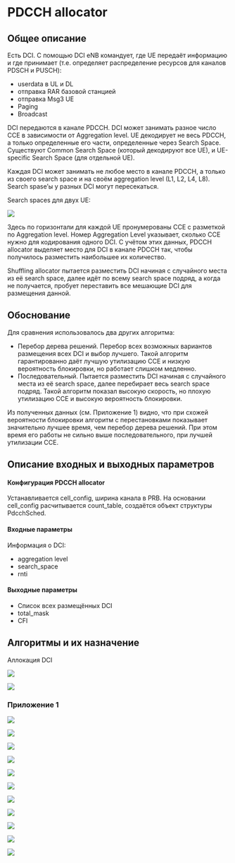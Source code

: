 # PDCCH allocator

## Общее описание

Есть DCI. С помощью DCI eNB командует, где UE передаёт информацию и где принимает (т.е. определяет распределение ресурсов для каналов PDSCH и PUSCH):
   - userdata в UL и DL
   - отправка RAR базовой станцией
   - отправка Msg3 UE
   - Paging
   - Broadcast

DCI передаются в канале PDCCH. DCI может занимать разное число CCE в зависимости от Aggregation level. UE декодирует не весь PDCCH, а только определенные его части, определенные через Search Space. Существуют Common Search Space (который декодируют все UE), и UE-specific Search Space (для отдельной UE).

Каждая DCI может занимать не любое место в канале PDCCH, а только из своего search space и на своём aggregation level (L1, L2, L4, L8). Search spase’ы у разных DCI могут пересекаться.

Search spaces для двух UE:

![](prcch/cssp.png)

Здесь по горизонтали для каждой UE пронумерованы CCE с разметкой по Aggregation level. Номер Aggregation Level указывает, сколько CCE нужно для кодирования одного DCI.
С учётом этих данных, PDCCH allocator выделяет место для DCI в канале PDCCH так, чтобы получилось разместить наибольшее их количество. 

Shuffling allocator пытается разместить DCI начиная с случайного места из её search space, далее идёт по всему search space подряд, а когда не получается, пробует переставить все мешающие DCI для размещения данной.

## Обоснование
Для сравнения использовалось два других алгоритма:
- Перебор дерева решений. Перебор всех возможных вариантов размещения всех DCI и выбор лучшего. Такой алгоритм гарантированно даёт лучшую утилизацию CCE и низкую вероятность блокировки, но работает слишком медленно.
-  Последовательный. Пытается разместить DCI начиная с случайного места из её search space, далее перебирает весь search space подряд. Такой алгоритм показал высокую скорость, но плохую утилизацию CCE и высокую вероятность блокировки.

Из полученных данных (см. Приложение 1) видно, что при схожей вероятности блокировки алгоритм с перестановками показывает значительно лучшее время, чем перебор дерева решений. При этом время его работы не сильно выше последовательного, при лучшей утилизации CCE.

## Описание входных и выходных параметров

#### Конфигурация PDCCH allocator

Устанавливается cell_config, ширина канала в PRB. На основании cell_config расчитывается count_table, создаётся объект структуры PdcchSched.

#### Входные параметры

Информация о DCI:
- aggregation level
- search_space
- rnti

#### Выходные параметры

- Список всех размещённых DCI
- total_mask
- CFI

## Алгоритмы и их назначение
Аллокация DCI

![](pdcch/pdcch_fn_try_alloc_scheme.png)

![](pdcch/pdcch_fn_shuffle_scheme.png)

### Приложение 1

![](pdcch/pdcch_plot_allocate_dci_6prb.png)

![](pdcch/pdcch_plot_allocate_dci_25prb.png)

![](pdcch/pdcch_plot_allocate_dci_100prb.png)

![](pdcch/pdcch_plot_free_cce_6prb.png)

![](pdcch/pdcch_plot_free_cce_25prb.png)

![](pdcch/pdcch_plot_free_cce_100prb.png)

![](pdcch/pdcch_plot_time_6prb.png)

![](pdcch/pdcch_plot_time_25prb.png)

![](pdcch/pdcch_plot_time_25prb_tree.png)

![](pdcch/pdcch_plot_time_100prb.png)

![](pdcch/pdcch_plot_time_100prb_tree.png)
